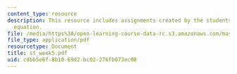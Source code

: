 ```yaml
---
content_type: resource
description: This resource includes assignments created by the students on the media
  equation.
file: /media/https%3A/open-learning-course-data-rc.s3.amazonaws.com/mas-965-relational-machines-spring-2005/cdbb5e6f8b1069d2bc02276fb073ec08_st_week5.pdf
file_type: application/pdf
resourcetype: Document
title: st_week5.pdf
uid: cdbb5e6f-8b10-69d2-bc02-276fb073ec08
---
```

